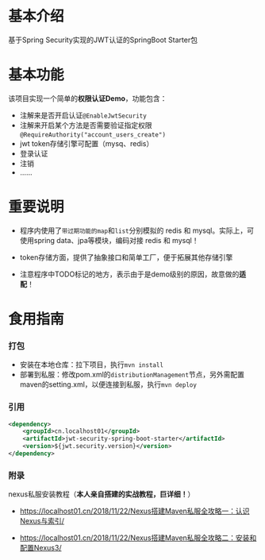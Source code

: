 # 基本介绍
基于Spring Security实现的JWT认证的SpringBoot Starter包

# 基本功能
该项目实现一个简单的**权限认证Demo**，功能包含：
* 注解来是否开启认证`@EnableJwtSecurity`
* 注解来开启某个方法是否需要验证指定权限`@RequireAuthority("account_users_create")`
* jwt token存储引擎可配置（mysq、redis）
* 登录认证
* 注销
* ……

# 重要说明
* 程序内使用了`带过期功能的map`和`list`分别模拟的 redis 和 mysql。实际上，可使用spring data、jpa等模块，编码对接 redis 和 mysql！

* token存储方面，提供了抽象接口和简单工厂，便于拓展其他存储引擎

* 注意程序中TODO标记的地方，表示由于是demo级别的原因，故意做的**适配**！

# 食用指南
### 打包
* 安装在本地仓库：拉下项目，执行`mvn install`
* 部署到私服：修改pom.xml的`distributionManagement`节点，另外需配置maven的setting.xml，以便连接到私服，执行`mvn deploy`

### 引用
```xml
<dependency>
	<groupId>cn.localhost01</groupId>
	<artifactId>jwt-security-spring-boot-starter</artifactId>
	<version>${jwt.security.version}</version>
</dependency>
```

### 附录
nexus私服安装教程（**本人亲自搭建的实战教程，巨详细！**）
* https://localhost01.cn/2018/11/22/Nexus搭建Maven私服全攻略一：认识Nexus与索引/

* https://localhost01.cn/2018/11/22/Nexus搭建Maven私服全攻略二：安装和配置Nexus3/
